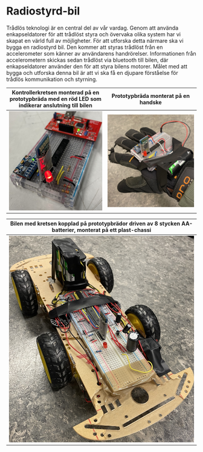 # Radiostyrd-bil
Trådlös teknologi är en central del av vår vardag. Genom att använda enkapseldatorer för att trådlöst styra och övervaka olika system har vi skapat en värld full av möjligheter. För att utforska detta närmare ska vi bygga en radiostyrd bil. Den kommer att styras trådlöst från en accelerometer som känner av användarens handrörelser. Informationen från accelerometern skickas sedan trådlöst via bluetooth till bilen, där enkapseldatorer använder den för att styra bilens motorer. Målet med att bygga och utforska denna bil är att vi ska få en djupare förståelse för trådlös kommunikation och styrning.

| Kontrollerkretsen monterad på en prototypbräda med en röd LED som indikerar anslutning till bilen | Prototypbräda monterat på en handske  |                                                                                                                                                   
| ---           | ---           |                                                                                                                                                   
| ![alt text](https://github.com/Siggeaxe/Radiostyrd-bil/blob/main/Bilder/Kontroller.jpg)  |  ![alt text](https://github.com/Siggeaxe/Radiostyrd-bil/blob/main/Bilder/Kontroller_handske.jpg) |


| Bilen med kretsen kopplad på prototypbrädor driven av 8 stycken AA-batterier, monterat på ett plast-chassi |
| ---           |
| ![alt text](https://github.com/Siggeaxe/Radiostyrd-bil/blob/main/Bilder/Bil2.jpg) |
